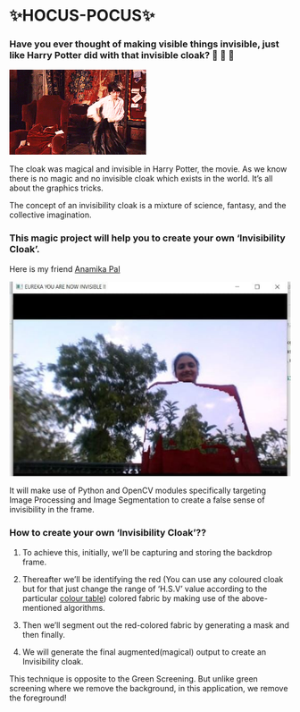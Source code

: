 # ✨HOCUS-POCUS✨

### Have you ever thought of making visible things invisible, just like Harry Potter did with that invisible cloak? 🧙 🧙 🧙 

<img src="https://github.com/akshitagupta15june/HOCUS-POCUS/blob/main/Images/harry-cloak.gif">


The cloak was magical and invisible in Harry Potter, the movie. As we know there is no magic and no invisible cloak which exists in
the world. It’s all about the graphics tricks.

The concept of an invisibility cloak is a mixture of science, fantasy, and the collective imagination.

### This magic project will help you to create your own ‘Invisibility Cloak’.

Here is my friend [Anamika Pal](https://github.com/anamika-pal)

<img src="https://github.com/akshitagupta15june/HOCUS-POCUS/blob/main/Images/anam1.jpeg">


It will make use of Python and OpenCV modules specifically targeting Image Processing and Image Segmentation to create a false sense of invisibility in the frame.


### How to create your own ‘Invisibility Cloak’??


 1) To achieve this, initially, we’ll be capturing and storing the backdrop frame.

 2) Thereafter we’ll be identifying the red (You can use any coloured cloak but for that just change the range of ‘H.S.V’ value according to the particular [colour table](https://www.google.com/url?sa=t&rct=j&q=&esrc=s&source=web&cd=&cad=rja&uact=8&ved=2ahUKEwilhdnmibjwAhXkwTgGHb7CD0cQFjABegQIBBAD&url=https%3A%2F%2Fwww.rapidtables.com%2Fconvert%2Fcolor%2Frgb-to-hsv.html&usg=AOvVaw1jGli7ypPaRMx6x65JVbVe)) colored fabric by making use of the above-mentioned algorithms.

3) Then we’ll segment out the red-colored fabric by generating a mask and then finally.

4) We will generate the final augmented(magical) output to create an Invisibility cloak.

This technique is opposite to the Green Screening.
But unlike green screening where we remove the background, in this application, we remove the foreground!



<img scr="https://github.com/akshitagupta15june/HOCUS-POCUS/blob/main/Images/anam2.jpeg">

